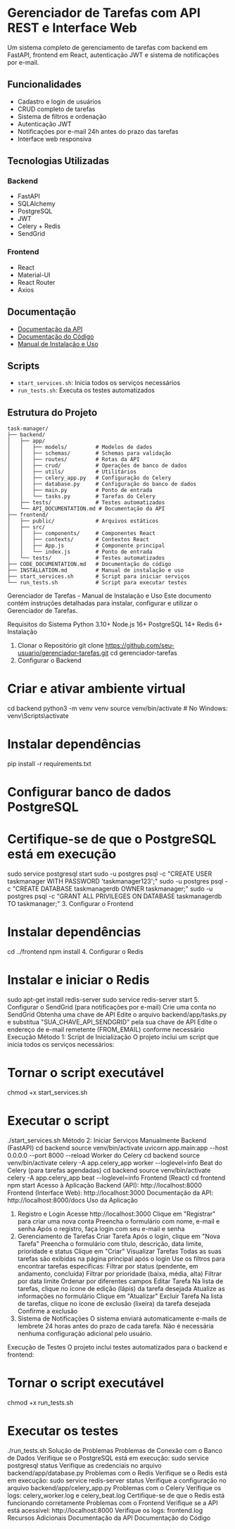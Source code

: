 # Gerenciador de Tarefas com API REST e Interface Web

Um sistema completo de gerenciamento de tarefas com backend em FastAPI, frontend em React, autenticação JWT e sistema de notificações por e-mail.

## Funcionalidades

- Cadastro e login de usuários
- CRUD completo de tarefas
- Sistema de filtros e ordenação
- Autenticação JWT
- Notificações por e-mail 24h antes do prazo das tarefas
- Interface web responsiva

## Tecnologias Utilizadas

### Backend
- FastAPI
- SQLAlchemy
- PostgreSQL
- JWT
- Celery + Redis
- SendGrid

### Frontend
- React
- Material-UI
- React Router
- Axios

## Documentação

- [Documentação da API](./backend/API_DOCUMENTATION.md)
- [Documentação do Código](./CODE_DOCUMENTATION.md)
- [Manual de Instalação e Uso](./INSTALLATION.md)

## Scripts

- `start_services.sh`: Inicia todos os serviços necessários
- `run_tests.sh`: Executa os testes automatizados

## Estrutura do Projeto

```
task-manager/
├── backend/
│   ├── app/
│   │   ├── models/         # Modelos de dados
│   │   ├── schemas/        # Schemas para validação
│   │   ├── routes/         # Rotas da API
│   │   ├── crud/           # Operações de banco de dados
│   │   ├── utils/          # Utilitários
│   │   ├── celery_app.py   # Configuração do Celery
│   │   ├── database.py     # Configuração do banco de dados
│   │   ├── main.py         # Ponto de entrada
│   │   └── tasks.py        # Tarefas do Celery
│   ├── tests/              # Testes automatizados
│   └── API_DOCUMENTATION.md # Documentação da API
├── frontend/
│   ├── public/             # Arquivos estáticos
│   ├── src/
│   │   ├── components/     # Componentes React
│   │   ├── contexts/       # Contextos React
│   │   ├── App.js          # Componente principal
│   │   └── index.js        # Ponto de entrada
│   └── tests/              # Testes automatizados
├── CODE_DOCUMENTATION.md   # Documentação do código
├── INSTALLATION.md         # Manual de instalação e uso
├── start_services.sh       # Script para iniciar serviços
└── run_tests.sh            # Script para executar testes
```

Gerenciador de Tarefas - Manual de Instalação e Uso
Este documento contém instruções detalhadas para instalar, configurar e utilizar o Gerenciador de Tarefas.

Requisitos do Sistema
Python 3.10+
Node.js 16+
PostgreSQL 14+
Redis 6+
Instalação
1. Clonar o Repositório
git clone https://github.com/seu-usuario/gerenciador-tarefas.git
cd gerenciador-tarefas
2. Configurar o Backend
# Criar e ativar ambiente virtual
cd backend
python3 -m venv venv
source venv/bin/activate  # No Windows: venv\Scripts\activate

# Instalar dependências
pip install -r requirements.txt

# Configurar banco de dados PostgreSQL
# Certifique-se de que o PostgreSQL está em execução
sudo service postgresql start
sudo -u postgres psql -c "CREATE USER taskmanager WITH PASSWORD 'taskmanager123';"
sudo -u postgres psql -c "CREATE DATABASE taskmanagerdb OWNER taskmanager;"
sudo -u postgres psql -c "GRANT ALL PRIVILEGES ON DATABASE taskmanagerdb TO taskmanager;"
3. Configurar o Frontend
# Instalar dependências
cd ../frontend
npm install
4. Configurar o Redis
# Instalar e iniciar o Redis
sudo apt-get install redis-server
sudo service redis-server start
5. Configurar o SendGrid (para notificações por e-mail)
Crie uma conta no SendGrid
Obtenha uma chave de API
Edite o arquivo backend/app/tasks.py e substitua "SUA_CHAVE_API_SENDGRID" pela sua chave de API
Edite o endereço de e-mail remetente (FROM_EMAIL) conforme necessário
Execução
Método 1: Script de Inicialização
O projeto inclui um script que inicia todos os serviços necessários:

# Tornar o script executável
chmod +x start_services.sh

# Executar o script
./start_services.sh
Método 2: Iniciar Serviços Manualmente
Backend (FastAPI)
cd backend
source venv/bin/activate
uvicorn app.main:app --host 0.0.0.0 --port 8000 --reload
Worker do Celery
cd backend
source venv/bin/activate
celery -A app.celery_app worker --loglevel=info
Beat do Celery (para tarefas agendadas)
cd backend
source venv/bin/activate
celery -A app.celery_app beat --loglevel=info
Frontend (React)
cd frontend
npm start
Acesso à Aplicação
Backend (API): http://localhost:8000
Frontend (Interface Web): http://localhost:3000
Documentação da API: http://localhost:8000/docs
Uso da Aplicação
1. Registro e Login
Acesse http://localhost:3000
Clique em "Registrar" para criar uma nova conta
Preencha o formulário com nome, e-mail e senha
Após o registro, faça login com seu e-mail e senha
2. Gerenciamento de Tarefas
Criar Tarefa
Após o login, clique em "Nova Tarefa"
Preencha o formulário com título, descrição, data limite, prioridade e status
Clique em "Criar"
Visualizar Tarefas
Todas as suas tarefas são exibidas na página principal após o login
Use os filtros para encontrar tarefas específicas:
Filtrar por status (pendente, em andamento, concluída)
Filtrar por prioridade (baixa, média, alta)
Filtrar por data limite
Ordenar por diferentes campos
Editar Tarefa
Na lista de tarefas, clique no ícone de edição (lápis) da tarefa desejada
Atualize as informações no formulário
Clique em "Atualizar"
Excluir Tarefa
Na lista de tarefas, clique no ícone de exclusão (lixeira) da tarefa desejada
Confirme a exclusão
3. Sistema de Notificações
O sistema enviará automaticamente e-mails de lembrete 24 horas antes do prazo de cada tarefa. Não é necessária nenhuma configuração adicional pelo usuário.

Execução de Testes
O projeto inclui testes automatizados para o backend e frontend:

# Tornar o script executável
chmod +x run_tests.sh

# Executar os testes
./run_tests.sh
Solução de Problemas
Problemas de Conexão com o Banco de Dados
Verifique se o PostgreSQL está em execução: sudo service postgresql status
Verifique as credenciais no arquivo backend/app/database.py
Problemas com o Redis
Verifique se o Redis está em execução: sudo service redis-server status
Verifique a configuração no arquivo backend/app/celery_app.py
Problemas com o Celery
Verifique os logs: celery_worker.log e celery_beat.log
Certifique-se de que o Redis está funcionando corretamente
Problemas com o Frontend
Verifique se a API está acessível: http://localhost:8000
Verifique os logs: frontend.log
Recursos Adicionais
Documentação da API
Documentação do Código
